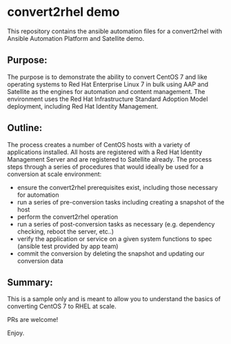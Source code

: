 # convert2rhel demo

This repository contains the ansible automation files for a convert2rhel with Ansible Automation Platform and Satellite demo.

## Purpose:

The purpose is to demonstrate the ability to convert CentOS 7 and like operating systems to Red Hat Enterprise Linux 7 in bulk using AAP and Satellite as the engines for automation and content management. The environment uses the Red Hat Infrastructure Standard Adoption Model deployment, including Red Hat Identity Management.

## Outline:

The process creates a number of CentOS hosts with a variety of applications installed. All hosts are registered with a Red Hat Identity Management Server and are registered to Satellite already. The process steps through a series of procedures that would ideally be used for a conversion at scale environment:

 - ensure the convert2rhel prerequisites exist, including those necessary for automation
 - run a series of pre-conversion tasks including creating a snapshot of the host
 - perform the convert2rhel operation
 - run a series of post-conversion tasks as necessary (e.g. dependency checking, reboot the server, etc..)
 - verify the application or service on a given system functions to spec (ansible test provided by app team)
 - commit the conversion by deleting the snapshot and updating our conversion data

## Summary:

This is a sample only and is meant to allow you to understand the basics of converting CentOS 7 to RHEL at scale. 

PRs are welcome!

Enjoy.
